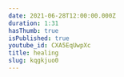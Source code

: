 ```yaml
---
date: 2021-06-28T12:00:00.000Z
duration: 1:31
hasThumb: true
isPublished: true
youtube_id: CXA5EqUwpXc
title: healing
slug: kqgkjuo0
---
```


